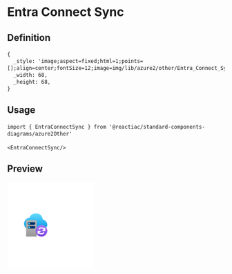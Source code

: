 # Entra Connect Sync

## Definition

```
{
  _style: 'image;aspect=fixed;html=1;points=[];align=center;fontSize=12;image=img/lib/azure2/other/Entra_Connect_Sync.svg;strokeColor=none;',
  _width: 68,
  _height: 68,
}
```

## Usage

```
import { EntraConnectSync } from '@reactiac/standard-components-diagrams/azure2Other'

<EntraConnectSync/>
```

## Preview

<img src="./entra-connect-sync.png" width="200"/>
